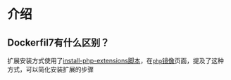 # 介绍

## Dockerfil7有什么区别？

扩展安装方式使用了[install-php-extensions脚本](https://github.com/mlocati/docker-php-extension-installer)，在[`php`镜像](https://github.com/docker-library/docs/tree/master/php#php-core-extensions)页面，提及了这种方式，可以简化安装扩展的步骤


